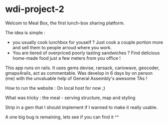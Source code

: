 # wdi-project-2

Welcom to Meal Box, the first lunch-box sharing platform.

The idea is simple : 
 - you usually cook lunchbox for youself ? Just cook a couple portion more and sell them to people arroud where you work. 
 - You are tiered of overpriced poorly tasting sandwiches ? Find delicious home-made food just a few meters from you office !

This app runs on rails. It uses gems devise, ransack, cariowave, geocoder, gmaps4rails, act as commentable.
Was develop in 6 days by on person (me) with the unvaluable help of General Assembly's awesome TAs !
 
How to run the website : On local host for now ;)

What was tricky : the meal - serving structure, map and styling

Strip in a gem that I should implement if I wanned to make it really usable.

A one big bug is remaining, lets see if you can find it ^^


